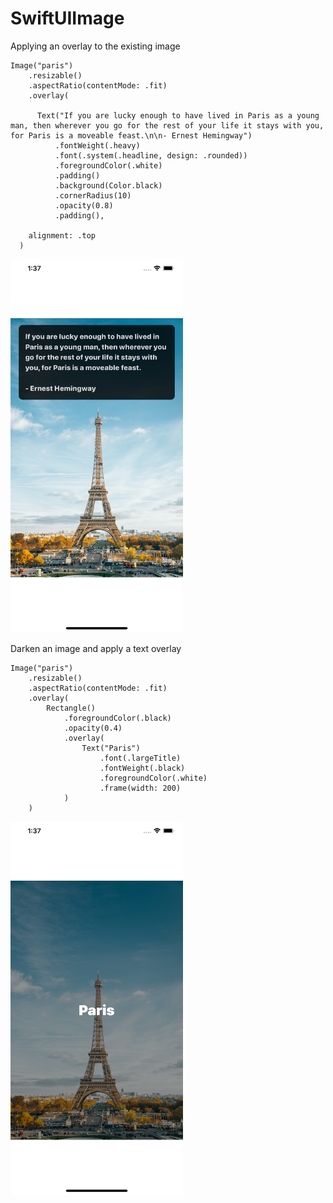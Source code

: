 # SwiftUIImage

Applying an overlay to the existing image

    Image("paris")
        .resizable()
        .aspectRatio(contentMode: .fit)
        .overlay(

          Text("If you are lucky enough to have lived in Paris as a young man, then wherever you go for the rest of your life it stays with you, for Paris is a moveable feast.\n\n- Ernest Hemingway")
              .fontWeight(.heavy)
              .font(.system(.headline, design: .rounded))
              .foregroundColor(.white)
              .padding()
              .background(Color.black)
              .cornerRadius(10)
              .opacity(0.8)
              .padding(),

        alignment: .top
      )
      
<img src="https://github.com/obadasemary/SwiftUIImage/blob/master/Simulator%20Screen%20Shot%20-%20iPhone%2011%20Pro%20Max%20-%202020-07-06%20at%2001.37.07.png" alt="HTML5 Icon" width="276" height="598">
      
Darken an image and apply a text overlay      
    
    Image("paris")
        .resizable()
        .aspectRatio(contentMode: .fit)
        .overlay(
            Rectangle()
                .foregroundColor(.black)
                .opacity(0.4)
                .overlay(
                    Text("Paris")
                        .font(.largeTitle)
                        .fontWeight(.black)
                        .foregroundColor(.white)
                        .frame(width: 200)
                )
        )


<img src="https://github.com/obadasemary/SwiftUIImage/blob/master/Simulator%20Screen%20Shot%20-%20iPhone%2011%20Pro%20Max%20-%202020-07-06%20at%2001.37.46.png" alt="HTML5 Icon" width="276" height="598">
